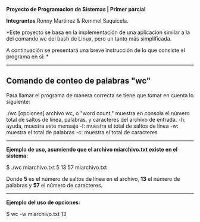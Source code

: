 **Proyecto de Programacion de Sistemas | Primer parcial**

	
**Integrantes** Ronny Martinez & Rommel Saquicela.



*Este proyecto se basa en la implementación de una aplicacion similar a la del comando wc del bash de Linux, 
pero un tanto más simplificada.

A continuación se presentará una breve instrucción de lo que consiste el programa en sí: 
*

---

## Comando de conteo de palabras "wc"

Para llamar el programa de manera correcta se tiene que tomar en cuenta lo siguiente:


./wc [opciones] archivo
wc, o "word count," muestra en consola el número total de saltos de línea, palabras, 
y caracteres del archivo de entrada.
-h: ayuda, muestra este mensaje
-l: muestra el total de saltos de línea
-w: muestra el total de palabras
-c: muestra el total de caracteres

---

**Ejemplo de uso, asumiendo que el archivo miarchivo.txt 
existe en el sistema:**

$ ./wc miarchivo.txt
5 13 57 miarchivo.txt

Donde **5** es el número de saltos de línea en el archivo, 
**13** el número de palabras y **57** el número de caracteres.

---

**Ejemplo del uso de opciones:**

$ wc -w miarchivo.txt
13





